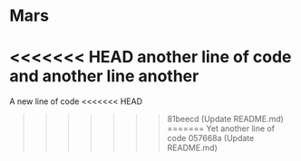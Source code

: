 # Mars
<<<<<<< HEAD
another line of code 
and another line
another
=======
A new line of code
<<<<<<< HEAD
>>>>>>> 81beecd (Update README.md)
=======
Yet another line of code
>>>>>>> 057668a (Update README.md)
